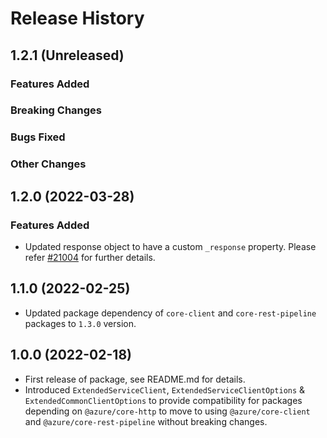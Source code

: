 # Release History

## 1.2.1 (Unreleased)

### Features Added

### Breaking Changes

### Bugs Fixed

### Other Changes

## 1.2.0 (2022-03-28)

### Features Added

- Updated response object to have a custom `_response` property. Please refer [#21004](https://github.com/Azure/azure-sdk-for-js/pull/21004) for further details.

## 1.1.0 (2022-02-25)

- Updated package dependency of `core-client` and `core-rest-pipeline` packages to `1.3.0` version.

## 1.0.0 (2022-02-18)

- First release of package, see README.md for details.
- Introduced `ExtendedServiceClient`, `ExtendedServiceClientOptions` & `ExtendedCommonClientOptions` to provide compatibility for packages depending on `@azure/core-http` to move to using `@azure/core-client` and `@azure/core-rest-pipeline` without breaking changes.
